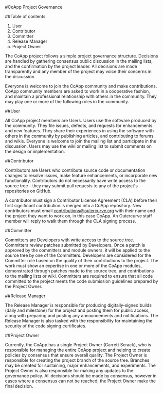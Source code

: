 #CoApp Project Governance

##Table of contents

1. User
2. Contributor
3. Committer
4. Release Manager
5. Project Owner

The CoApp project follows a simple project governance structure. Decisions are handled by gathering consensus public discussion in the mailing lists, and the confirmation by the project leader. All decisions are made transparently and any member of the project may voice their concerns in the discussion.

Everyone is welcome to join the CoApp community and make contributions. CoApp community members are asked to work in a cooperative fashion, and maintain a professional relationship with others in the community. They may play one or more of the following roles in the community.

##User

All CoApp project members are Users. Users use the software produced by the community. They file issues, defects, and requests for enhancements and new features. They share their experiences in using the software with others in the community by publishing articles, and contributing to forums and wikis. Everyone is welcome to join the mailing list and participate in the discussion. Users may use the wiki or mailing list to submit comments on the design or implementation.

##Contributor

Contributors are Users who contribute source code or documentation changes to resolve issues, make feature enhancements, or incorporate new functionality. Contributors do not necessarily have write access to the source tree - they may submit pull requests to any of the project's repositories on GitHub.

A contributor must sign a Contributor License Agreement (CLA) before their first significant contribution is merged into a CoApp repository. New contributors must email contributions@outercurve.org with their name and the project they want to work on, in this case CoApp. An Outercurve staff member will reply to walk them through the CLA signing process.

##Committer

Committers are Developers with write access to the source tree. Committers review patches submitted by Developers. Once a patch is approved by the committers and module owners, it will be applied to the source tree by one of the Committers. Developers are considered for the Committer role based on the quality of their contributions to the project. The work must show an expertise in one or more of the CoApp modules, demonstrated through patches made to the source tree, and contributions to the mailing lists or wiki.  Committers are required to ensure that all code committed to the project meets the code submission guidelines prepared by the Project Owner.

##Release Manager

The Release Manager is responsible for producing digitally-signed builds (daily and milestone) for the project and posting them for public access, along with preparing and posting any announcements and notifications. The Release Manager is also tasked with the responsibility for maintaining the security of the code signing certificates.

##Project Owner

Currently, the CoApp has a single Project Owner (Garrett Serack), who is responsible for managing the entire CoApp project and helping to create policies by consensus that ensure overall quality. The Project Owner is responsible for creating the project branch of the source tree. Branches may be created for sustaining, major enhancements, and experiments. The Project Owner is also responsible for making any updates to the governance policy. All decisions should be made by consensus, however in cases where a consensus can not be reached, the Project Owner make the final decision.  
